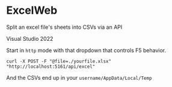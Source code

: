 # ExcelWeb

Split an excel file's sheets into CSVs via an API

Visual Studio 2022

Start in `http` mode with that dropdown that controls F5 behavior.

```
curl -X POST -F "@file=./yourfile.xlsx" "http://localhost:5161/api/excel"
```

And the CSVs end up in your `username/AppData/Local/Temp`
